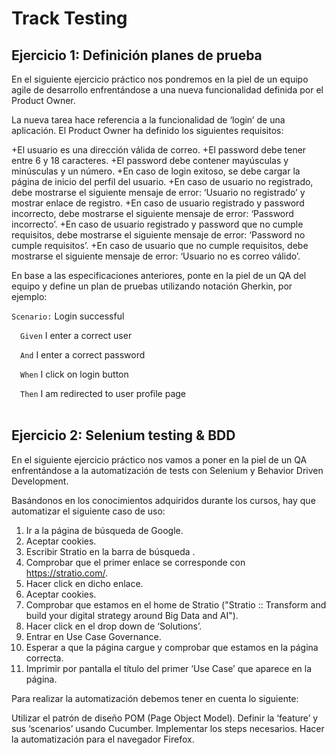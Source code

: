 # Track Testing

## Ejercicio 1: Definición planes de prueba

En el siguiente ejercicio práctico nos pondremos en la piel de un equipo agile de desarrollo enfrentándose a una nueva
funcionalidad definida por el Product Owner.

La nueva tarea hace referencia a la funcionalidad de ‘login’ de una aplicación. El Product Owner ha definido los
siguientes requisitos:

+El usuario es una dirección válida de correo.
+El password debe tener entre 6 y 18 caracteres.
+El password debe contener mayúsculas y minúsculas y un número.
+En caso de login exitoso, se debe cargar la página de inicio del perfil del usuario.
+En caso de usuario no registrado, debe mostrarse el siguiente mensaje de error: ‘Usuario no registrado’ y mostrar
  enlace de registro.
+En caso de usuario registrado y password incorrecto, debe mostrarse el siguiente mensaje de error: ‘Password
  incorrecto’.
+En caso de usuario registrado y password que no cumple requisitos, debe mostrarse el siguiente mensaje de error:
  ‘Password no cumple requisitos’.
+En caso de usuario que no cumple requisitos, debe mostrarse el siguiente mensaje de error: ‘Usuario no es correo
  válido’.

En base a las especificaciones anteriores, ponte en la piel de un QA del equipo y define un plan de pruebas utilizando
notación Gherkin, por ejemplo:

`Scenario:` Login successful

&emsp;`Given` I enter a correct user

&emsp;`And` I enter a correct password

&emsp;`When` I click on login button

&emsp;`Then` I am redirected to user profile page
<br></br>



## Ejercicio 2: Selenium testing & BDD

En el siguiente ejercicio práctico nos vamos a poner en la piel de un QA enfrentándose a la automatización de tests con
Selenium y Behavior Driven Development.

Basándonos en los conocimientos adquiridos durante los cursos, hay que automatizar el siguiente caso de uso:

1. Ir a la página de búsqueda de Google.
2. Aceptar cookies.
3. Escribir Stratio en la barra de búsqueda .
4. Comprobar que el primer enlace se corresponde con https://stratio.com/.
5. Hacer click en dicho enlace.
6. Aceptar cookies.
7. Comprobar que estamos en el home de Stratio ("Stratio :: Transform and build your digital strategy around Big Data
   and AI").
8. Hacer click en el drop down de ‘Solutions’.
9. Entrar en Use Case Governance.
10. Esperar a que la página cargue y comprobar que estamos en la página correcta.
11. Imprimir por pantalla el título del primer ‘Use Case’ que aparece en la página.

Para realizar la automatización debemos tener en cuenta lo siguiente:

Utilizar el patrón de diseño POM (Page Object Model).
Definir la ‘feature’ y sus ‘scenarios’ usando Cucumber.
Implementar los steps necesarios.
Hacer la automatización para el navegador Firefox.